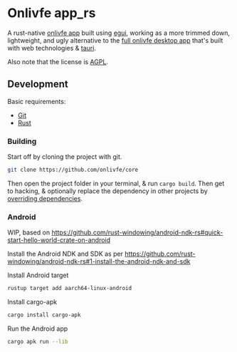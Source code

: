 # Onlivfe app_rs

A rust-native [onlivfe app](https://onlivfe.com) built using [egui](https://github.com/emilk/egui), working as a more trimmed down, lightweight, and ugly alternative to the [full onlivfe desktop app](https://github.com/onlivfe/desktop) that's built with web technologies & [tauri](https://tauri.app).

Also note that the license is [AGPL](https://tldrlegal.com/license/gnu-affero-general-public-license-v3-(agpl-3.0)).

## Development

Basic requirements:

- [Git](https://git-scm.com)
- [Rust](https://www.rust-lang.org/)

### Building

Start off by cloning the project with git.

```sh
git clone https://github.com/onlivfe/core
```

Then open the project folder in your terminal, & run `cargo build`.
Then get to hacking, & optionally replace the dependency in other projects by [overriding dependencies](https://doc.rust-lang.org/cargo/reference/overriding-dependencies.html).

### Android

WIP, based on <https://github.com/rust-windowing/android-ndk-rs#quick-start-hello-world-crate-on-android>

Install the Android NDK and SDK as per <https://github.com/rust-windowing/android-ndk-rs#1-install-the-android-ndk-and-sdk>

Install Android target

```sh
rustup target add aarch64-linux-android
```

Install cargo-apk

```sh
cargo install cargo-apk
```

Run the Android app

```sh
cargo apk run --lib
```

